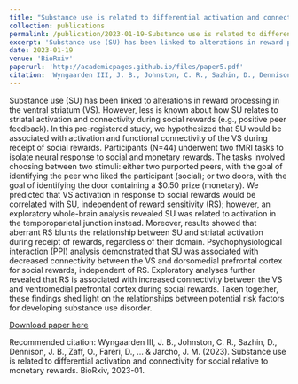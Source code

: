 ```yaml
---
title: "Substance use is related to differential activation and connectivity for social relative to monetary rewards | bioRxiv"
collection: publications
permalink: /publication/2023-01-19-Substance use is related to differential activation and connectivity
excerpt: 'Substance use (SU) has been linked to alterations in reward processing in the ventral striatum (VS). However, less is known about how SU relates to striatal activation and connectivity during social rewards (e.g., positive peer feedback). In this pre-registered study, we hypothesized that SU would be associated with activation and functional connectivity of the VS during receipt of social rewards. Participants (N=44) underwent two fMRI tasks to isolate neural response to social and monetary rewards. The tasks involved choosing between two stimuli: either two purported peers, with the goal of identifying the peer who liked the participant (social); or two doors, with the goal of identifying the door containing a $0.50 prize (monetary). We predicted that VS activation in response to social rewards would be correlated with SU, independent of reward sensitivity (RS); however, an exploratory whole-brain analysis revealed SU was related to activation in the temporoparietal junction instead. Moreover, results showed that aberrant RS blunts the relationship between SU and striatal activation during receipt of rewards, regardless of their domain. Psychophysiological interaction (PPI) analysis demonstrated that SU was associated with decreased connectivity between the VS and dorsomedial prefrontal cortex for social rewards, independent of RS. Exploratory analyses further revealed that RS is associated with increased connectivity between the VS and ventromedial prefrontal cortex during social rewards. Taken together, these findings shed light on the relationships between potential risk factors for developing substance use disorder.'
date: 2023-01-19
venue: 'BioRxiv'
paperurl: 'http://academicpages.github.io/files/paper5.pdf'
citation: 'Wyngaarden III, J. B., Johnston, C. R., Sazhin, D., Dennison, J. B., Zaff, O., Fareri, D., ... &amp; Jarcho, J. M. (2023). Substance use is related to differential activation and connectivity for social relative to monetary rewards. BioRxiv, 2023-01.'
---
```

Substance use (SU) has been linked to alterations in reward processing in the ventral striatum (VS). However, less is known about how SU relates to striatal activation and connectivity during social rewards (e.g., positive peer feedback). In this pre-registered study, we hypothesized that SU would be associated with activation and functional connectivity of the VS during receipt of social rewards. Participants (N=44) underwent two fMRI tasks to isolate neural response to social and monetary rewards. The tasks involved choosing between two stimuli: either two purported peers, with the goal of identifying the peer who liked the participant (social); or two doors, with the goal of identifying the door containing a $0.50 prize (monetary). We predicted that VS activation in response to social rewards would be correlated with SU, independent of reward sensitivity (RS); however, an exploratory whole-brain analysis revealed SU was related to activation in the temporoparietal junction instead. Moreover, results showed that aberrant RS blunts the relationship between SU and striatal activation during receipt of rewards, regardless of their domain. Psychophysiological interaction (PPI) analysis demonstrated that SU was associated with decreased connectivity between the VS and dorsomedial prefrontal cortex for social rewards, independent of RS. Exploratory analyses further revealed that RS is associated with increased connectivity between the VS and ventromedial prefrontal cortex during social rewards. Taken together, these findings shed light on the relationships between potential risk factors for developing substance use disorder.

[Download paper here](http://academicpages.github.io/files/paper5.pdf)

Recommended citation: Wyngaarden III, J. B., Johnston, C. R., Sazhin, D., Dennison, J. B., Zaff, O., Fareri, D., ... & Jarcho, J. M. (2023). Substance use is related to differential activation and connectivity for social relative to monetary rewards. BioRxiv, 2023-01.